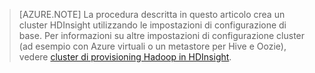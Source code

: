 
> [AZURE.NOTE] La procedura descritta in questo articolo crea un cluster HDInsight utilizzando le impostazioni di configurazione di base. Per informazioni su altre impostazioni di configurazione cluster (ad esempio con Azure virtuali o un metastore per Hive e Oozie), vedere [cluster di provisioning Hadoop in HDInsight](../articles/hdinsight/hdinsight-provision-clusters.md).

